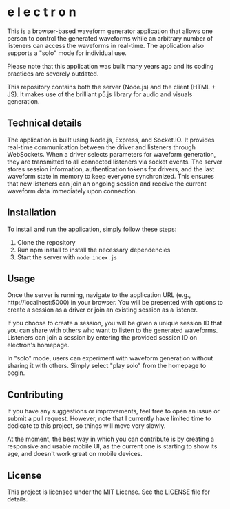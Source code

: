 # e l e c t r o n

This is a browser-based waveform generator application that allows one person to control the generated waveforms while an arbitrary number of listeners can access the waveforms in real-time. The application also supports a "solo" mode for individual use.

Please note that this application was built many years ago and its coding practices are severely outdated.

This repository contains both the server (Node.js) and the client (HTML + JS). It makes use of the brilliant p5.js library for audio and visuals generation.

## Technical details

The application is built using Node.js, Express, and Socket.IO. It provides real-time communication between the driver and listeners through WebSockets. When a driver selects parameters for waveform generation, they are transmitted to all connected listeners via socket events. The server stores session information, authentication tokens for drivers, and the last waveform state in memory to keep everyone synchronized. This ensures that new listeners can join an ongoing session and receive the current waveform data immediately upon connection.

## Installation

To install and run the application, simply follow these steps:

1. Clone the repository
2. Run npm install to install the necessary dependencies
3. Start the server with `node index.js`

## Usage

Once the server is running, navigate to the application URL (e.g., http://localhost:5000) in your browser. You will be presented with options to create a session as a driver or join an existing session as a listener.

If you choose to create a session, you will be given a unique session ID that you can share with others who want to listen to the generated waveforms. Listeners can join a session by entering the provided session ID on electron's homepage.

In "solo" mode, users can experiment with waveform generation without sharing it with others. Simply select "play solo" from the homepage to begin.

## Contributing

If you have any suggestions or improvements, feel free to open an issue or submit a pull request. However, note that I currently have limited time to dedicate to this project, so things will move very slowly.

At the moment, the best way in which you can contribute is by creating a responsive and usable mobile UI, as the current one is starting to show its age, and doesn't work great on mobile devices.

## License

This project is licensed under the MIT License. See the LICENSE file for details.